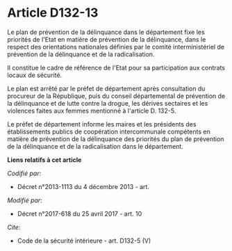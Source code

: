 # Article D132-13

Le plan de prévention de la délinquance dans le département fixe les priorités de l'Etat en matière de prévention de la
délinquance, dans le respect des orientations nationales définies par le comité interministériel de prévention de la
délinquance et de la radicalisation.

Il constitue le cadre de référence de l'Etat pour sa participation aux contrats locaux de sécurité.

Le plan est arrêté par le préfet de département après consultation du procureur de la République, puis du conseil
départemental de prévention de la délinquance et de lutte contre la drogue, les dérives sectaires et les violences faites aux
femmes mentionné à l'article D. 132-5.

Le préfet de département informe les maires et les présidents des établissements publics de coopération intercommunale
compétents en matière de prévention de la délinquance des priorités du plan de prévention de la délinquance et de la
radicalisation dans le département.

**Liens relatifs à cet article**

_Codifié par_:

  - Décret n°2013-1113 du 4 décembre 2013 - art.

_Modifié par_:

  - Décret n°2017-618 du 25 avril 2017 - art. 10

_Cite_:

  - Code de la sécurité intérieure - art. D132-5 (V)
